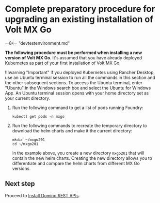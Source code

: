 # Complete preparatory procedure for upgrading an existing installation of Volt MX Go

--8<-- "devtestenvironment.md"

**The following procedure must be performed when installing a new version of Volt MX Go**. It's assumed that you have already deployed Kubernetes as part of your first installation of Volt MX Go.

!!!warning "Important"
    If you deployed Kubernetes using Rancher Desktop, use an Ubuntu terminal session to run all the commands in this section and the other subsequent sections. To access the Ubuntu terminal, enter "Ubuntu" in the Windows search box and select the Ubuntu for Windows App. An Ubuntu terminal session opens with your home directory set as your current directory.


1.	Run the following command to get a list of pods running Foundry:

    ```
    kubectl get pods -n mxgo
    ```
    
2.	Run the following commands to recreate the temporary directory to download the helm charts and make it the current directory:

    ```
    mkdir ~/mxgo201
    cd ~/mxgo201
    ```

    In the example above, you create a new directory `mxgo201` that will contain the new helm charts. Creating the new directory allows you to differentiate and compare the helm charts from different MX Go versions.

## Next step

Proceed to [Install Domino REST APIs](downloadhelmchart.md).


<!--
2.	Run the following command to delete the `mxgo` namespace, which removes all MXGO components and configurations:

    ```
    kubectl delete namespace mxgo
    ```

    !!!note
        Deletion processing time may take a few minutes as Domino, Foundry, MySQL, and associated configurations are being removed.

3.	After completing the namespace deletion, run the following command to make sure the deletion of the namespace:

    ```
    kubectl get all -n mxgo
    ```

	!!!tip
        You'll get the notification `No resources found in mxgo namespace` if the deletion is successful.

4.	Run the following command to delete the directory where you initially pulled the helm charts:

    ```
    rm -rf ~/mxgo/
    ```

    !!!note
        `~/mxgo` is the usual directory where you initially pulled the helm charts. If you used a different directory, replace `~/mxgo` in the command with the directory you used.

5.	Run the following commands to recreate the `mxgo` namespace and set the current context to `mxgo`:

    ```
    kubectl create namespace mxgo
    kubectl config set-context --current --namespace=mxgo
    ```

    --8<-- "restartwindows.md"
-->